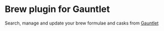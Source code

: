 # Brew plugin for Gauntlet

Search, manage and update your brew formulae and casks from [Gauntlet](https://github.com/project-gauntlet/gauntlet)